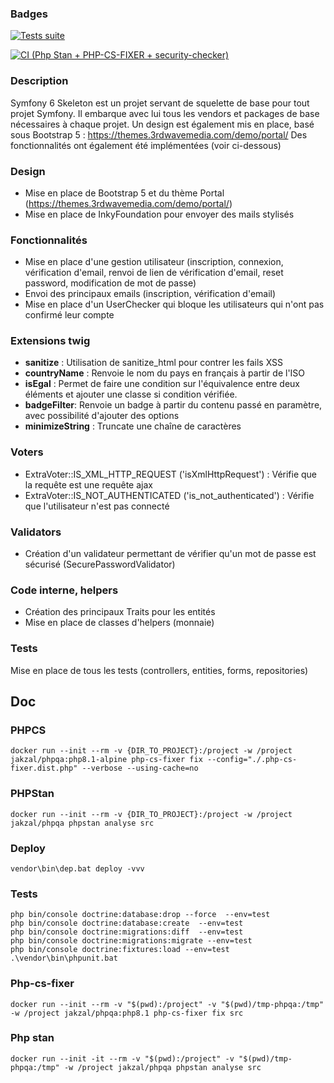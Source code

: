### Badges
[![Tests suite](https://github.com/Proglab/verhulst-erp/actions/workflows/tests.yml/badge.svg)](https://github.com/Proglab/verhulst-erp/actions/workflows/tests.yml)

[![CI (Php Stan + PHP-CS-FIXER + security-checker)](https://github.com/Proglab/verhulst-erp/actions/workflows/ci.yml/badge.svg)](https://github.com/Proglab/verhulst-erp/actions/workflows/ci.yml)


### Description

Symfony 6 Skeleton est un projet servant de squelette de base pour tout projet Symfony.
Il embarque avec lui tous les vendors et packages de base nécessaires à chaque projet.
Un design est également mis en place, basé sous Bootstrap 5 : https://themes.3rdwavemedia.com/demo/portal/
Des fonctionnalités ont également été implémentées (voir ci-dessous)

### Design

- Mise en place de Bootstrap 5 et du thème Portal (https://themes.3rdwavemedia.com/demo/portal/)
- Mise en place de InkyFoundation pour envoyer des mails stylisés

### Fonctionnalités

- Mise en place d'une gestion utilisateur (inscription, connexion, vérification d'email, renvoi de lien de vérification d'email, reset password, modification de mot de passe)
- Envoi des principaux emails (inscription, vérification d'email)
- Mise en place d'un UserChecker qui bloque les utilisateurs qui n'ont pas confirmé leur compte

### Extensions twig

- **sanitize** : Utilisation de sanitize_html pour contrer les fails XSS
- **countryName** : Renvoie le nom du pays en français à partir de l'ISO
- **isEgal** : Permet de faire une condition sur l'équivalence entre deux éléments et ajouter une classe si condition vérifiée.
- **badgeFilter**: Renvoie un badge à partir du contenu passé en paramètre, avec possibilité d'ajouter des options
- **minimizeString** : Truncate une chaîne de caractères


### Voters

- ExtraVoter::IS_XML_HTTP_REQUEST ('isXmlHttpRequest') : Vérifie que la requête est une requête ajax
- ExtraVoter::IS_NOT_AUTHENTICATED ('is_not_authenticated') : Vérifie que l'utilisateur n'est pas connecté


### Validators

- Création d'un validateur permettant de vérifier qu'un mot de passe est sécurisé (SecurePasswordValidator)

### Code interne, helpers

- Création des principaux Traits pour les entités
- Mise en place de classes d'helpers (monnaie)

### Tests

Mise en place de tous les tests (controllers, entities, forms, repositories)


## Doc

### PHPCS
```
docker run --init --rm -v {DIR_TO_PROJECT}:/project -w /project jakzal/phpqa:php8.1-alpine php-cs-fixer fix --config="./.php-cs-fixer.dist.php" --verbose --using-cache=no
```

### PHPStan
```
docker run --init --rm -v {DIR_TO_PROJECT}:/project -w /project jakzal/phpqa phpstan analyse src
```

### Deploy
```
vendor\bin\dep.bat deploy -vvv
```

### Tests
```
php bin/console doctrine:database:drop --force  --env=test
php bin/console doctrine:database:create  --env=test
php bin/console doctrine:migrations:diff  --env=test
php bin/console doctrine:migrations:migrate --env=test
php bin/console doctrine:fixtures:load --env=test
.\vendor\bin\phpunit.bat 
```

### Php-cs-fixer
```
docker run --init --rm -v "$(pwd):/project" -v "$(pwd)/tmp-phpqa:/tmp" -w /project jakzal/phpqa:php8.1 php-cs-fixer fix src
```

### Php stan
```
docker run --init -it --rm -v "$(pwd):/project" -v "$(pwd)/tmp-phpqa:/tmp" -w /project jakzal/phpqa phpstan analyse src
```
